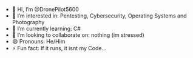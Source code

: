 - 👋 Hi, I’m @DronePilot5600
- 👀 I’m interested in: Pentesting, Cybersecurity, Operating Systems and Photography
- 🌱 I’m currently learning: C#
- 💞️ I’m looking to collaborate on: nothing (im stressed)
- 😄 Pronouns: He/Him
- ⚡ Fun fact: If it runs, it isnt my Code...

<!---
DronePilot5600/DronePilot5600 is a ✨ special ✨ repository because its `README.md` (this file) appears on your GitHub profile.
You can click the Preview link to take a look at your changes.
--->
